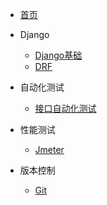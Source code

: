 - [首页](/)

- Django
	
	+  [Django基础](/Django基础/) 
	
	-  [DRF](/DRF/) 
	
- 自动化测试
	
	-  [接口自动化测试](/接口自动化测试/) 
	
- 性能测试
  
  +  [Jmeter](/Jmeter/) 
  
- 版本控制
  
  +  [Git](/Git/) 

